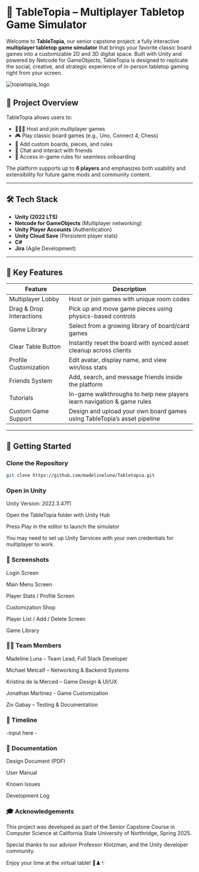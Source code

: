 # 🎲 TableTopia – Multiplayer Tabletop Game Simulator

Welcome to **TableTopia**, our senior capstone project: a fully interactive **multiplayer tabletop game simulator** that brings your favorite classic board games into a customizable 2D and 3D digital space. Built with Unity and powered by Netcode for GameObjects, TableTopia is designed to replicate the social, creative, and strategic experience of in-person tabletop gaming right from your screen.

![topiatopia_logo](https://github.com/user-attachments/assets/b48674e4-d83a-4c82-9a73-76abfdc259b6)


## 🧩 Project Overview

TableTopia allows users to:

- 🧑‍🤝‍🧑 Host and join multiplayer games
- 🎮 Play classic board games (e.g., Uno, Connect 4, Chess)
- 🧱 Add custom boards, pieces, and rules
- 💬 Chat and interact with friends
- 📘 Access in-game rules for seamless onboarding

The platform supports up to **6 players** and emphasizes both usability and extensibility for future game mods and community content.

---

## 🛠️ Tech Stack

- **Unity (2022 LTS)**
- **Netcode for GameObjects** (Multiplayer networking)
- **Unity Player Accounts** (Authentication)
- **Unity Cloud Save** (Persistent player stats)
- **C#**
- **Jira** (Agile Development)

---

## 🎯 Key Features

| Feature                        | Description                                                                 |
|-------------------------------|-----------------------------------------------------------------------------|
| Multiplayer Lobby             | Host or join games with unique room codes                                  |
| Drag & Drop Interactions      | Pick up and move game pieces using physics-based controls                  |
| Game Library                  | Select from a growing library of board/card games                          |
| Clear Table Button            | Instantly reset the board with synced asset cleanup across clients         |
| Profile Customization         | Edit avatar, display name, and view win/loss stats                         |
| Friends System                | Add, search, and message friends inside the platform                       |
| Tutorials                     | In-game walkthroughs to help new players learn navigation & game rules     |
| Custom Game Support           | Design and upload your own board games using TableTopia’s asset pipeline  |

---

## 🚀 Getting Started

### Clone the Repository
```bash
git clone https://github.com/madelineluna/Tabletopia.git
```

### Open in Unity

Unity Version: 2022.3.47f1

Open the TableTopia folder with Unity Hub

Press Play in the editor to launch the simulator

You may need to set up Unity Services with your own credentials for multiplayer to work.

### 📸 Screenshots

Login Screen	

Main Menu Screen

Player Stats / Profile Screen

Customization Shop

Player List / Add / Delete Screen

Game Library


### 👩‍💻 Team Members

Madeline Luna – Team Lead, Full Stack Developer

Michael Metcalf – Networking & Backend Systems

Kristina de la Merced – Game Design & UI/UX

Jonathan Martinez - Game Customization

Ziv Gabay – Testing & Documentation

### 📅 Timeline

-input here -

### 📘 Documentation

Design Document (PDF)

User Manual

Known Issues

Development Log

### 🎓 Acknowledgements

This project was developed as part of the Senior Capstone Course in Computer Science at California State University of Northridge, Spring 2025.

Special thanks to our advisor Professor Klotzman, and the Unity developer community.

Enjoy your time at the virtual table! 🧠♟️🃏
